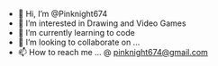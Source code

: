 - 👋 Hi, I’m @Pinknight674
- 👀 I’m interested in Drawing and Video Games
- 🌱 I’m currently learning to code 
- 💞️ I’m looking to collaborate on ...
- 📫 How to reach me ... @ pinknight674@gmail.com

<!---
Pinknight674/Pinknight674 is a ✨ special ✨ repository because its `README.md` (this file) appears on your GitHub profile.
You can click the Preview link to take a look at your changes.
--->
